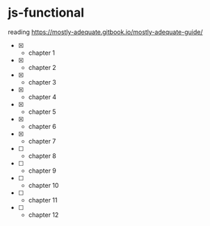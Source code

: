 # js-functional
reading https://mostly-adequate.gitbook.io/mostly-adequate-guide/

- [x] - chapter 1
- [x] - chapter 2
- [x] - chapter 3
- [x] - chapter 4
- [x] - chapter 5
- [x] - chapter 6
- [x] - chapter 7
- [ ] - chapter 8
- [ ] - chapter 9
- [ ] - chapter 10
- [ ] - chapter 11
- [ ] - chapter 12
